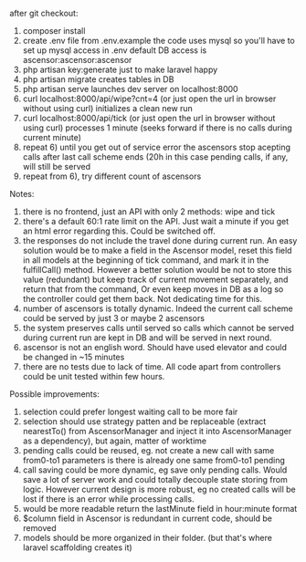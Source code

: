 after git checkout:

1) composer install
2) create .env file from .env.example
    the code uses mysql so you'll have to set up mysql access in .env
    default DB access is ascensor:ascensor:ascensor
3) php artisan key:generate
    just to make laravel happy
4) php artisan migrate
    creates tables in DB
5) php artisan serve
    launches dev server on localhost:8000
6) curl localhost:8000/api/wipe?cnt=4
    (or just open the url in browser without using curl)
    initializes a clean new run
7) curl localhost:8000/api/tick
    (or just open the url in browser without using curl)
    processes 1 minute (seeks forward if there is no calls during current minute)
8) repeat 6) until you get out of service error
    the ascensors stop acepting calls after last call scheme ends (20h in this case
    pending calls, if any, will still be served 
9) repeat from 6), try different count of ascensors

Notes:

1) there is no frontend, just an API with only 2 methods: wipe and tick
2) there's a default 60:1 rate limit on the API. Just wait a minute if you get an html error regarding this. Could be switched off. 
3) the responses do not include the travel done during current run. An easy solution would be to make a field in the Ascensor model, reset this field in all models at the beginning of tick command, and mark it in the fulfillCall() method. However a better solution would be not to store this value (redundant) but keep track of current movement separately, and return that from the command, Or even keep moves in DB as a log so the controller could get them back. Not dedicating time for this.
4) number of ascensors is totally dynamic. Indeed the current call scheme could be served by just 3 or maybe 2 ascensors
5) the system preserves calls until served so calls which cannot be served during current run are kept in DB and will be served in next round.
6) ascensor is not an english word. Should have used elevator and could be changed in ~15 minutes
7) there are no tests due to lack of time. All code apart from controllers could be unit tested within few hours. 

Possible improvements:
1) selection could prefer longest waiting call to be more fair
2) selection should use strategy patten and be replaceable (extract nearestTo() from AscensorManager and inject it into AscensorManager as a dependency), but again, matter of worktime
3) pending calls could be reused, eg. not create a new call with same from0-to1 parameters is there is already one same from0-to1 pending
4) call saving could be more dynamic, eg save only pending calls. Would save a lot of server work and could totally decouple state storing from logic. However current design is more robust, eg no created calls will be lost if there is an error while processing calls.
5) would be more readable return the lastMinute field in hour:minute format
6) $column field in Ascensor is redundant in current code, should be removed
7) models should be more organized in their folder. (but that's where laravel scaffolding creates it)
